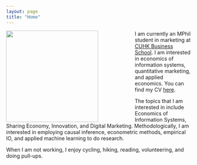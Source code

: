 ```yaml
---
layout: page
title: "Home"
---
```


<img src='assets/JingweiDaiPic3.jpg' style='float:left; width:250px; height:400 px; padding-right:100px'/>


I am currently an MPhil student in marketing at [CUHK Business School](https://www.bschool.cuhk.edu.hk/). I am interested in economics of information systems, quantitative marketing, and applied economics. You can find my CV [here](https://drive.google.com/file/d/1P2ohtDo4jH8DBWChhW9Xys2WQNjoBYWR/view?usp=sharing).

The topics that I am interested in include Economics of Information Systems, Sharing Economy, Innovation, and Digital Marketing. Methodologically, I am interested in employing causal inference, econometric methods, empirical IO, and applied machine learning to do research.

When I am not working, I enjoy cycling, hiking, reading, volunteering, and doing pull-ups.
